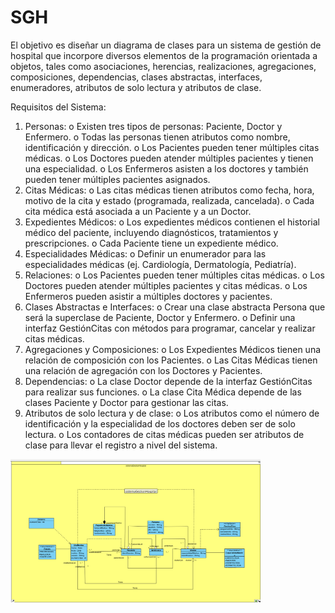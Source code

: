 # SGH
El objetivo es diseñar un diagrama de clases para un sistema de gestión de hospital que incorpore diversos elementos de la programación orientada a objetos, tales como asociaciones, herencias, realizaciones, agregaciones, composiciones, dependencias, clases abstractas, interfaces, enumeradores, atributos de solo lectura y atributos de clase.

Requisitos del Sistema:
1.	Personas:
o	Existen tres tipos de personas: Paciente, Doctor y Enfermero.
o	Todas las personas tienen atributos como nombre, identificación y dirección.
o	Los Pacientes pueden tener múltiples citas médicas.
o	Los Doctores pueden atender múltiples pacientes y tienen una especialidad.
o	Los Enfermeros asisten a los doctores y también pueden tener múltiples pacientes asignados.
2.	Citas Médicas:
o	Las citas médicas tienen atributos como fecha, hora, motivo de la cita y estado (programada, realizada, cancelada).
o	Cada cita médica está asociada a un Paciente y a un Doctor.
3.	Expedientes Médicos:
o	Los expedientes médicos contienen el historial médico del paciente, incluyendo diagnósticos, tratamientos y prescripciones.
o	Cada Paciente tiene un expediente médico.
4.	Especialidades Médicas:
o	Definir un enumerador para las especialidades médicas (ej. Cardiología, Dermatología, Pediatría).
5.	Relaciones:
o	Los Pacientes pueden tener múltiples citas médicas.
o	Los Doctores pueden atender múltiples pacientes y citas médicas.
o	Los Enfermeros pueden asistir a múltiples doctores y pacientes.
6.	Clases Abstractas e Interfaces:
o	Crear una clase abstracta Persona que será la superclase de Paciente, Doctor y Enfermero.
o	Definir una interfaz GestiónCitas con métodos para programar, cancelar y realizar citas médicas.
7.	Agregaciones y Composiciones:
o	Los Expedientes Médicos tienen una relación de composición con los Pacientes.
o	Las Citas Médicas tienen una relación de agregación con los Doctores y Pacientes.
8.	Dependencias:
o	La clase Doctor depende de la interfaz GestiónCitas para realizar sus funciones.
o	La clase Cita Médica depende de las clases Paciente y Doctor para gestionar las citas.
9.	Atributos de solo lectura y de clase:
o	Los atributos como el número de identificación y la especialidad de los doctores deben ser de solo lectura.
o	Los contadores de citas médicas pueden ser atributos de clase para llevar el registro a nivel del sistema.
<p><img src="https://raw.githubusercontent.com/Jxel117/SGH/main/imagen_2024-05-14_100918906.png" alt="GIF" width="400" height="230"></p><p><a
